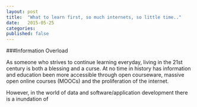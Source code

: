 ```yaml
---
layout: post
title:  "What to learn first, so much internets, so little time.."
date:   2015-05-25
categories: 
published: false
---
```


###Information Overload

As someone who strives to continue learning everyday, living in the 21st century is both a blessing and a curse.  At no time in history has information and education been more accessible through open courseware, massive open online courses (MOOCs) and the proliferation of the internet. 

However, in the world of data and software/application development there is a inundation of 